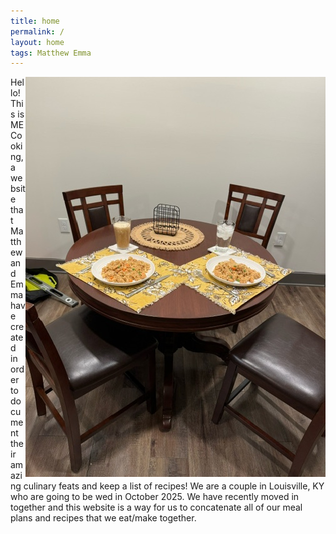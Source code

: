 ```yaml
---
title: home
permalink: /
layout: home
tags: Matthew Emma
---
```


<img src="assets/img/DinnerTable.jpeg" alt="Table" align="right">

<div>
<p>Hello! This is ME Cooking, a website that Matthew and Emma have created in order to document their amazing culinary feats and keep a list of recipes!
We are a couple in Louisville, KY who are going to be wed in October 2025. We have recently moved in together and this website is a way for us to concatenate all of our meal plans and recipes that we eat/make together. </p>
</div>
